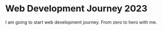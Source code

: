 # Web Development Journey 2023
I am going to start web development journey. From zero to hero with me.

